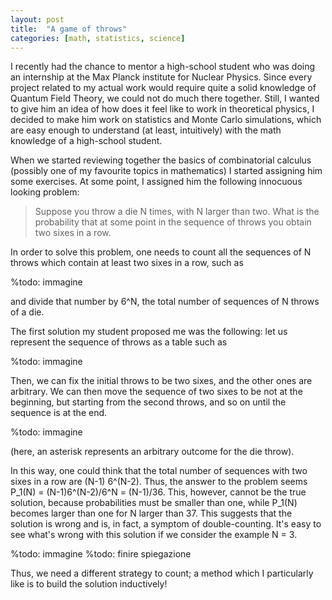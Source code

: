 ```yaml
---
layout: post
title:  "A game of throws"
categories: [math, statistics, science]
---
```


I recently had the chance to mentor a high-school student who was doing
an internship at the Max Planck institute for Nuclear Physics. Since
every project related to my actual work would require quite a solid knowledge
of Quantum Field Theory, we could not do much there together.
Still, I wanted to give him an idea of how does it feel like to work in
theoretical physics, I decided to make him work on statistics and
Monte Carlo simulations, which are easy enough to understand (at least,
intuitively) with the math knowledge of a high-school student.

When we started reviewing together the basics of combinatorial calculus
(possibly one of my favourite topics in mathematics) I started assigning
him some exercises. At some point, I assigned him the following innocuous
looking problem:

>Suppose you throw a die N times, with N larger than two. What is the probability
>that at some point in the sequence of throws you obtain two sixes in a row.

In order to solve this problem, one needs to count all the sequences of N throws
which contain at least two sixes in a row, such as

%todo: immagine

and divide that number by 6^N, the total number of sequences of N throws of a die.

The first solution my student proposed me was the following: let us represent the
sequence of throws as a table such as

%todo: immagine

Then, we can fix the initial throws to be two sixes, and the other ones are
arbitrary. We can then move the sequence of two sixes to be not at the beginning,
but starting from the second throws, and so on until the sequence is at the end.

%todo: immagine

(here, an asterisk represents an arbitrary outcome for the die throw).

In this way, one could think that the total number of sequences with two sixes in a
row are (N-1) 6^(N-2). Thus, the answer to the problem seems
P_1(N) = (N-1)6^(N-2)/6^N = (N-1)/36. This, however, cannot be the true solution, because
probabilities must be smaller than one, while P_1(N) becomes larger than one for
N larger than 37. This suggests that the solution is wrong and is, in fact,
a symptom of double-counting. It's easy to see what's wrong with this solution if we consider
the example N = 3.

%todo: immagine
%todo: finire spiegazione

Thus, we need a different strategy to count; a method which I particularly like is to
build the solution inductively! 


